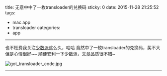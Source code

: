 title: 无意中中了一枚transloader的兑换码
sticky: 0
date: 2015-11-28 21:25:52
tags:
  - mac app
  - transloader
categories:
  - app
---

也不枉费我关注[少数派](http://sspai)这么久，哈哈
竟然中了一枚transloader的兑换码，奖不大但是心情很好~~
顺便安利一下少数派，文章品质很不错~

![got_transloader_code.jpg](https://winterttrgithubio.blob.core.windows.net/images/2015-11-28-Got-the-redeem-code-for-transloader/got_transloader_code.jpg)

<!--more-->





---

